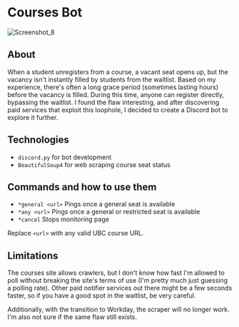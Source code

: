 # Courses Bot
![Screenshot_8](https://github.com/user-attachments/assets/4f28d016-5567-40f2-9330-30da51c60e68)

## About
When a student unregisters from a course, a vacant seat opens up, but the vacancy isn't instantly filled by students from the waitlist. Based on my experience, there's often a long grace period (sometimes lasting hours) before the vacancy is filled. During this time, anyone can register directly, bypassing the waitlist. I found the flaw interesting, and after discovering paid services that exploit this loophole, I decided to create a Discord bot to explore it further.

## Technologies
* `discord.py` for bot development
* `BeautifulSoup4` for web scraping course seat status

## Commands and how to use them ##

* `*general <url>`  Pings once a general seat is available<br>
* `*any <url>`      Pings once a general or restricted seat is available<br>
* `*cancel`         Stops monitoring page<br>

Replace `<url>` with any valid UBC course URL.

## Limitations ##
The courses site allows crawlers, but I don't know how fast I'm allowed to poll without breaking the site's terms of use (I'm pretty much just guessing a polling rate). Other paid notifier services out there might be a few seconds faster, so if you have a good spot in the waitlist, be very careful.

Additionally, with the transition to Workday, the scraper will no longer work. I'm also not sure if the same flaw still exists.
